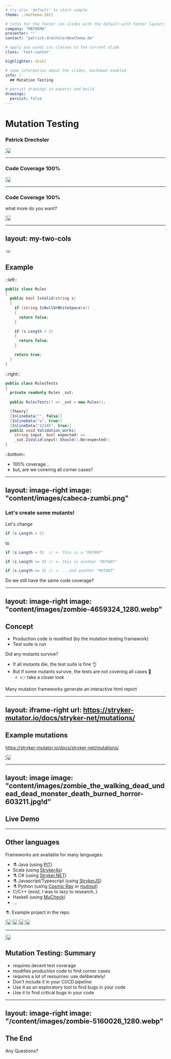 ```yaml
---
# try also 'default' to start simple
theme: ./mathema-2021

# infos for the footer (on slides with the default-with-footer layout)
company: "MATHEMA"
presenter: ""
contact: "patrick.drechsler@mathema.de"

# apply any windi css classes to the current slide
class: 'text-center'

highlighter: shiki

# some information about the slides, markdown enabled
info: |
  ## Mutation Testing

# persist drawings in exports and build
drawings:
  persist: false
---
```


# Mutation Testing

### Patrick Drechsler

<img src="content/images/Male-Zombie.png" class="absolute top-45 left-0 h-2/3 rounded" />

---

### Code Coverage 100%


<img src="content/images/screenshot-code-coverage-example.png" />

---

### Code Coverage 100%

what more do you want?

<img src="content/images/screenshot-code-coverage-100percent.png" class="absolute top-35 left-80 h-2/3 rounded" />


---
layout: my-two-cols
---

::top::

## Example

::left::

```csharp
public class Rules
{
  public bool IsValid(string s)
  {
    if (string.IsNullOrWhiteSpace(s))
    {
      return false;
    }

    if (s.Length > 3)
    {
      return false;
    }

    return true;
  }
}
```

::right::

```csharp
public class RulesTests
{
  private readonly Rules _sut;
  
  public RulesTests() => _sut = new Rules();

  [Theory]
  [InlineData("", false)]
  [InlineData("a", true)]
  [InlineData("12345", true)]  
  public void Validation_works(
    string input, bool expected) => 
    _sut.IsValid(input).Should().Be(expected);
}
```

::bottom::

- 100% coverage...
- but, are we covering all corner cases?

---
layout: image-right
image: "content/images/cabeca-zumbi.png"
---

### Let's create some mutants!

Let's change

```csharp
if (s.Length > 3)
```

to

```csharp
if (s.Length < 3)  // <- this is a "MUTANT"
```

```csharp
if (s.Length >= 3) // <- this is another "MUTANT"
```


```csharp
if (s.Length <= 3) // <- ...and another "MUTANT"
```

Do we still have the same code coverage?


---
layout: image-right
image: "content/images/zombie-4659324_1280.webp"
---

## Concept

- Production code is modified (by the mutation testing framework)
- Test suite is run

Did any mutants survive?

- If all mutants die, the test suite is fine 👌
- But if some mutants survive, the tests are not covering all cases 👀
  - 👉 take a closer look

Many mutation frameworks generate an interactive html report

---
layout: iframe-right
url: https://stryker-mutator.io/docs/stryker-net/mutations/
---

## Example mutations

https://stryker-mutator.io/docs/stryker-net/mutations/

<img src="/content/images/screenshot-stryker-mutations.png" class="absolute top-35 left-50 h-2/3 rounded" />

---
layout: image
image: "content/images/zombie_the_walking_dead_undead_dead_monster_death_burned_horror-603211.jpg!d"
---

## Live Demo

---

## Other languages

Frameworks are available for many languages:

- ⚗️ Java (using [PIT](https://pitest.org/))
- Scala (using [Stryker4s](https://stryker-mutator.io/docs/stryker4s/getting-started/))
- ⚗️ C# (using [Stryker.NET](https://stryker-mutator.io/docs/stryker-net/introduction/))
- ⚗️ Javascript/Typescript (using [StrykerJS](https://stryker-mutator.io/docs/stryker-js/introduction/))
- ⚗️ Python (using [Cosmic Ray](https://cosmic-ray.readthedocs.io/) or [mutmut](https://mutmut.readthedocs.io/))
- C/C++ (exist, I was to lazy to research..)
- Haskell (using [MuCheck](https://hackage.haskell.org/package/MuCheck))
- ...

⚗️: Example project in the repo

<img src="/content/images/screenshot-pit.png" class="absolute top-5 left-120 w-1/4 rounded" />
<img src="/content/images/screenshot-stryker.png" class="absolute top-30 left-130 w-1/4 rounded" />
<img src="/content/images/screenshot-mutmut.png" class="absolute top-85 left-140 w-1/4 rounded" />
<img src="/content/images/screenshot-mucheck.png" class="absolute top-95 left-150 w-1/4 rounded" />

---

<img src="/content/images/mutant.svg" class="absolute top-45 left-120 w-1/2 rounded" />

## Mutation Testing: Summary

- requires decent test coverage
- modifies production code to find corner cases
- requires a lot of resources: use deliberately!
- Don't include it in your CI/CD pipeline
- Use it as an exploratory tool to find bugs in your code
- Use it to find critical bugs in your code

<!-- horizontal flip of image -->
<style>
  img {
    -webkit-transform: scaleX(-1);
    transform: scaleX(-1);
  }
</style>

---
layout: image-right
image: "/content/images/zombie-5160026_1280.webp"
---

## The End

Any Questions?